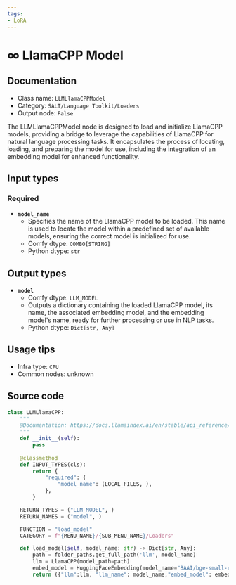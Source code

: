 ```yaml
---
tags:
- LoRA
---
```


# ∞ LlamaCPP Model
## Documentation
- Class name: `LLMLlamaCPPModel`
- Category: `SALT/Language Toolkit/Loaders`
- Output node: `False`

The LLMLlamaCPPModel node is designed to load and initialize LlamaCPP models, providing a bridge to leverage the capabilities of LlamaCPP for natural language processing tasks. It encapsulates the process of locating, loading, and preparing the model for use, including the integration of an embedding model for enhanced functionality.
## Input types
### Required
- **`model_name`**
    - Specifies the name of the LlamaCPP model to be loaded. This name is used to locate the model within a predefined set of available models, ensuring the correct model is initialized for use.
    - Comfy dtype: `COMBO[STRING]`
    - Python dtype: `str`
## Output types
- **`model`**
    - Comfy dtype: `LLM_MODEL`
    - Outputs a dictionary containing the loaded LlamaCPP model, its name, the associated embedding model, and the embedding model's name, ready for further processing or use in NLP tasks.
    - Python dtype: `Dict[str, Any]`
## Usage tips
- Infra type: `CPU`
- Common nodes: unknown


## Source code
```python
class LLMLlamaCPP:
    """
    @Documentation: https://docs.llamaindex.ai/en/stable/api_reference/llms/llama_cpp/
    """
    def __init__(self):
        pass
    
    @classmethod
    def INPUT_TYPES(cls):
        return {
            "required": {
                "model_name": (LOCAL_FILES, ), 
            },
        }

    RETURN_TYPES = ("LLM_MODEL", )
    RETURN_NAMES = ("model", )

    FUNCTION = "load_model"
    CATEGORY = f"{MENU_NAME}/{SUB_MENU_NAME}/Loaders"

    def load_model(self, model_name: str) -> Dict[str, Any]:
        path = folder_paths.get_full_path('llm', model_name)
        llm = LlamaCPP(model_path=path)
        embed_model = HuggingFaceEmbedding(model_name="BAAI/bge-small-en-v1.5")
        return ({"llm":llm, "llm_name": model_name,"embed_model": embed_model, "embed_name": "BAAI/bge-small-en-v1.5"},)

```
